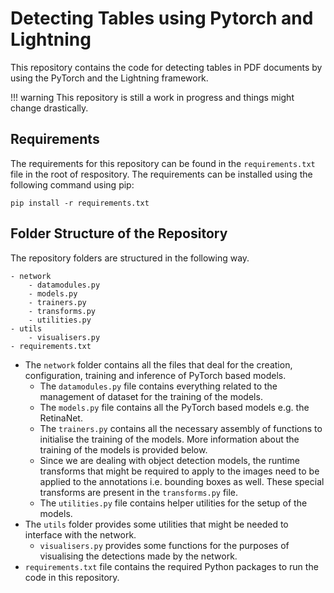 # Detecting Tables using Pytorch and Lightning
This repository contains the code for detecting tables in PDF documents by using the PyTorch and the Lightning framework. 

!!! warning
    This repository is still a work in progress and things might change drastically.

## Requirements
The requirements for this repository can be found in the `requirements.txt` file in the root of respository. The requirements can be installed using the following command using pip:

```
pip install -r requirements.txt
```

## Folder Structure of the Repository
The repository folders are structured in the following way.

```
- network
	- datamodules.py
	- models.py
	- trainers.py
	- transforms.py
	- utilities.py
- utils
	- visualisers.py
- requirements.txt
```

- The `network` folder contains all the files that deal for the creation, configuration, training and inference of PyTorch based models.
	- The `datamodules.py` file contains everything related to the management of dataset for the training of the models.
	- The `models.py` file contains all the PyTorch based models e.g. the RetinaNet.
	- The `trainers.py` contains all the necessary assembly of functions to initialise the training of the models. More information about the training of the models is provided below.
	- Since we are dealing with object detection models, the runtime transforms that might be required to apply to the images need to be applied to the annotations i.e. bounding boxes as well. These special transforms are present in the `transforms.py` file.
	- The `utilities.py` file contains helper utilities for the setup of the models.
- The `utils` folder provides some utilities that might be needed to interface with the network. 
	- `visualisers.py` provides some functions for the purposes of visualising the detections made by the network.
- `requirements.txt` file contains the required Python packages to run the code in this repository.
